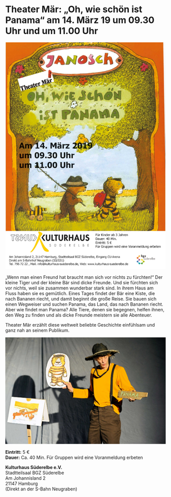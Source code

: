 # Theater Mär: „Oh, wie schön ist Panama“ am 14. März 19 um 09.30 Uhr und um 11.00 Uhr 

![](/img/Panama.jpg)

„Wenn man einen Freund hat braucht man sich vor nichts zu fürchten!“ Der kleine Tiger und der kleine Bär sind dicke Freunde.
Und sie fürchten sich vor nichts, weil sie zusammen wunderbar stark sind. In ihrem Haus am Fluss haben sie es gemütlich. 
Eines Tages findet der Bär eine Kiste, die nach Bananen riecht, und damit beginnt die große Reise.
Sie bauen sich einen Wegweiser und suchen Panama, das Land, das nach Bananen riecht. Aber wie findet man Panama? Alle Tiere,
denen sie begegnen, helfen ihnen, den Weg zu finden und als dicke Freunde meistern sie alle Abenteuer. 

Theater Mär erzählt diese weltweit beliebte Geschichte einfühlsam und ganz nah an seinem Publikum.

![](/img/Panama-1.jpg)

**Eintritt:** 5 €   
**Dauer:** Ca. 40 Min. 
Für Gruppen wird eine Voranmeldung erbeten 

**Kulturhaus Süderelbe e.V.**  
Stadtteilsaal BGZ Süderelbe    
Am Johannisland 2  
21147 Hamburg  
(Direkt an der S-Bahn Neugraben)  

 

